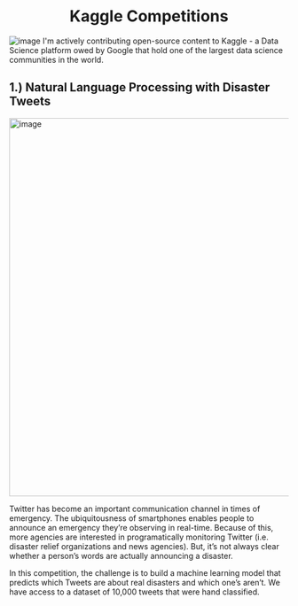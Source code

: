 # <h1 align="center">Kaggle Competitions</h1>
![image](https://user-images.githubusercontent.com/81012989/160279140-2b9e0b5d-436c-4eb9-a6f4-1dbd847977ce.png)
I'm actively contributing open-source content to Kaggle - a Data Science platform owed by Google that hold one of the largest data science communities in the world.

## 1.) Natural Language Processing with Disaster Tweets
<img width="683" alt="image" align="center" src="https://user-images.githubusercontent.com/81012989/160279358-8bac698b-79ae-4d4e-a164-70c844ad6c78.png">

Twitter has become an important communication channel in times of emergency.
The ubiquitousness of smartphones enables people to announce an emergency they’re observing in real-time. Because of this, more agencies are interested in programatically monitoring Twitter (i.e. disaster relief organizations and news agencies).
But, it’s not always clear whether a person’s words are actually announcing a disaster.

In this competition, the challenge is to build a machine learning model that predicts which Tweets are about real disasters and which one’s aren’t. We have access to a dataset of 10,000 tweets that were hand classified.

